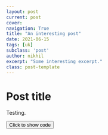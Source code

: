 ```yaml
---
layout: post
current: post
cover: 
navigation: True
title: "An interesting post"
date: 2021-06-15
tags: [uk]
subclass: 'post'
author: nikhil
excerpt: "Some interesting excerpt."
class: post-template
---
```


<script src="https://cdn.plot.ly/plotly-latest.min.js"></script>
<script src="https://requirejs.org/docs/release/2.3.5/minified/require.js"></script>
<script src="https://ajax.googleapis.com/ajax/libs/jquery/3.5.1/jquery.min.js"></script>

# Post title

Testing.

<button onclick="show_code_1()">Click to show code</button>
<div id="code_block_1" style="display: none;">
  <pre>
    <code>
import plotly.express as px

px.bar(x=[1, 2, 3], y=[4, 7, 3])
    </code>
  </pre>
</div>

<script>
function show_code_1() {
  var x = document.getElementById("code_block_1");
  if (x.style.display === "none") {
    x.style.display = "block";
  } else {
    x.style.display = "none";
  }
}
</script>

<div>
  <script>
    $(document).ready(function(){
      $("#graph_graph_1_1").load("{{site.baseurl}}ubicenter.org/assets/markdown_assets/test-post/graph_1_1.html");
    });
  </script>
</div>
<div id = "graph_graph_1_1"></div>

<div>
  <script>
    $(document).ready(function(){
      $("#graph_graph_1_2").load("{{site.baseurl}}ubicenter.org/assets/markdown_assets/test-post/graph_1_2.html");
    });
  </script>
</div>
<div id = "graph_graph_1_2"></div>
